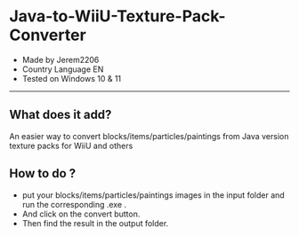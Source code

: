 # Java-to-WiiU-Texture-Pack-Converter
- Made by Jerem2206
- Country Language EN
- Tested on Windows 10 & 11
---
## What does it add? 
An easier way to convert blocks/items/particles/paintings from Java version texture packs for WiiU and others

## How to do ?
- put your blocks/items/particles/paintings images in the input folder and run the corresponding .exe .
- And click on the convert button.
- Then find the result in the output folder.
